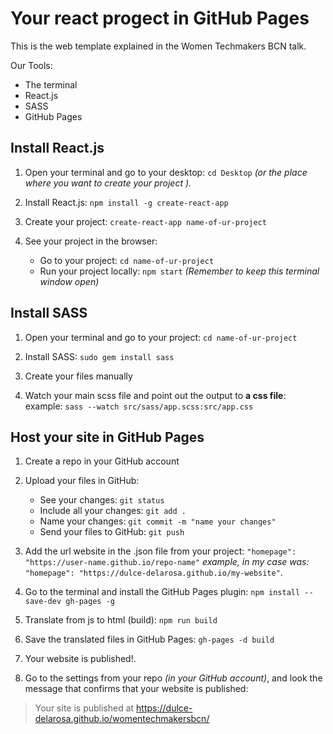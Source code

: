 # Your react progect in GitHub Pages

This is the web template explained in the Women Techmakers BCN talk.

Our Tools:

* The terminal
* React.js
* SASS
* GitHub Pages



## Install React.js
1. Open your terminal and go to your desktop:  `cd Desktop`
 *(or the place where you want to create your project ).*

2. Install React.js: `npm install -g create-react-app`

3. Create your project: `create-react-app name-of-ur-project`

4. See your project in the browser:
   - Go to your project: `cd name-of-ur-project`
   - Run your project locally: `npm start` *(Remember to keep this terminal window open)*



## Install SASS
1. Open your terminal and go to your project:  `cd name-of-ur-project`

2. Install SASS: `sudo gem install sass`

3. Create your files manually

4. Watch your main scss file and point out the output to **a css file**: example:
  `sass --watch src/sass/app.scss:src/app.css`


## Host your site  in GitHub Pages
1.  Create a repo in your GitHub account

2. Upload your files in GitHub:
   - See your changes: `git status`
   - Include all your changes: `git add .`
   - Name your changes: `git commit -m "name your changes"`
   - Send your files to GitHub: `git push`


3. Add the url website in the .json file from your project:
 `"homepage": "https://user-name.github.io/repo-name"`
 *example, in my case was:*
 `"homepage": "https://dulce-delarosa.github.io/my-website"`.

4. Go to the terminal and install the GitHub Pages plugin: `npm install --save-dev gh-pages -g`

5. Translate from js to html (build): `npm run build`

6. Save the translated files in GitHub Pages: `gh-pages -d build`

7. Your website is published!.

8. Go to the settings from your repo *(in your GitHub account)*, and look the message that confirms that your website is published:

>Your site is published at https://dulce-delarosa.github.io/womentechmakersbcn/
